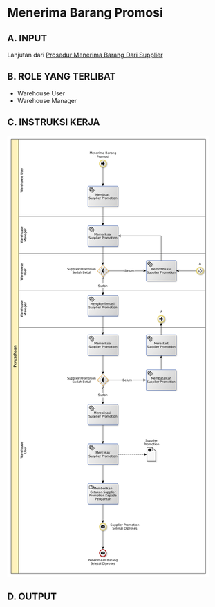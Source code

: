 # Menerima Barang Promosi

## <a name="input">A. INPUT</a>

Lanjutan dari [Prosedur Menerima Barang Dari Supplier](./menerima-supplier.md)

## <a name="role">B. ROLE YANG TERLIBAT</a>

* Warehouse User
* Warehouse Manager

## <a name="instruksi">C. INSTRUKSI KERJA</a>

![](../img/menerima-barang-promosi.png)

## <a name="output">D. OUTPUT</output>
